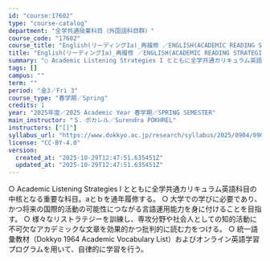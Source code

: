 ```yaml
---
id: "course:17602"
type: "course-catalog"
department: "全学共通授業科目（外国語科目群）"
course_code: "17602"
course_title: "English(リーディングIa)_再履修 ／ENGLISH(ACADEMIC READING STRATEGIES IA)"
title: "English(リーディングIa)_再履修 ／ENGLISH(ACADEMIC READING STRATEGIES IA)"
summary: "○ Academic Listening Strategies I とともに全学共通カリキュラム英語科目の中核となる重要な科目。aとｂを通年履修する。 ○ 大学での学びに必要であり、かつ将来の国際的活動の可能性につながる言語運用能力を身に付…"
tags: []
campus: ""
term: ""
period: "金3／Fri 3"
course_type: "春学期／Spring"
credits: 1
year: "2025年度／2025 Academic Year 春学期／SPRING SEMESTER"
main_instructor: "Ｓ．ポカレル／Surendra POKHREL"
instructors: ["[]"]
syllabus_url: "https://www.dokkyo.ac.jp/research/syllabus/2025/0904/0904_17602_ja_JP.html"
license: "CC-BY-4.0"
version:
  created_at: "2025-10-29T12:47:51.635451Z"
  updated_at: "2025-10-29T12:47:51.635451Z"
---
```

○ Academic Listening Strategies I とともに全学共通カリキュラム英語科目の中核となる重要な科目。aとｂを通年履修する。 ○ 大学での学びに必要であり、かつ将来の国際的活動の可能性につながる言語運用能力を身に付けることを目指す。 ○ 様々なリストラテジーを訓練し、専攻分野や社会人としての知的活動に不可欠なアカデミックな文章を効果的かつ批判的に読む力をつける。 ○ 統一語彙教材（Dokkyo 1964 Academic Vocabulary List）およびオンライン英語学習プログラムを用いて、自律的に学習を行う。
